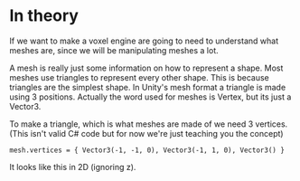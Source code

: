 # In theory
If we want to make a voxel engine are going to need to understand what meshes are, since we will be manipulating meshes a lot. 

A mesh is really just some information on how to represent a shape. Most meshes use triangles to represent every other shape. This is because triangles are the simplest shape. In Unity's mesh format a triangle is made using 3 positions. Actually the word used for meshes is Vertex, but its just a Vector3.

To make a triangle, which is what meshes are made of we need 3 vertices.
(This isn't valid C# code but for now we're just teaching you the concept)

`
    mesh.vertices = { Vector3(-1, -1, 0), Vector3(-1, 1, 0), Vector3() }
`

It looks like this in 2D (ignoring z).

